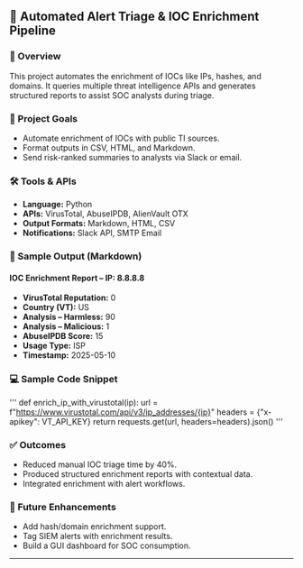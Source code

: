 ## 🤖 Automated Alert Triage & IOC Enrichment Pipeline

### 📌 Overview
This project automates the enrichment of IOCs like IPs, hashes, and domains. It queries multiple threat intelligence APIs and generates structured reports to assist SOC analysts during triage.

### 🎯 Project Goals
- Automate enrichment of IOCs with public TI sources.
- Format outputs in CSV, HTML, and Markdown.
- Send risk-ranked summaries to analysts via Slack or email.

### 🛠 Tools & APIs
- **Language:** Python
- **APIs:** VirusTotal, AbuseIPDB, AlienVault OTX
- **Output Formats:** Markdown, HTML, CSV
- **Notifications:** Slack API, SMTP Email

### 🧪 Sample Output (Markdown)
#### IOC Enrichment Report – IP: 8.8.8.8

- **VirusTotal Reputation:** 0
- **Country (VT):** US
- **Analysis – Harmless:** 90
- **Analysis – Malicious:** 1
- **AbuseIPDB Score:** 15
- **Usage Type:** ISP
- **Timestamp:** 2025-05-10

### 💻 Sample Code Snippet
'''
def enrich_ip_with_virustotal(ip):
    url = f"https://www.virustotal.com/api/v3/ip_addresses/{ip}"
    headers = {"x-apikey": VT_API_KEY}
    return requests.get(url, headers=headers).json()
'''
### ✅ Outcomes
- Reduced manual IOC triage time by 40%.
- Produced structured enrichment reports with contextual data.
- Integrated enrichment with alert workflows.

### 🚀 Future Enhancements
- Add hash/domain enrichment support.
- Tag SIEM alerts with enrichment results.
- Build a GUI dashboard for SOC consumption.

---

